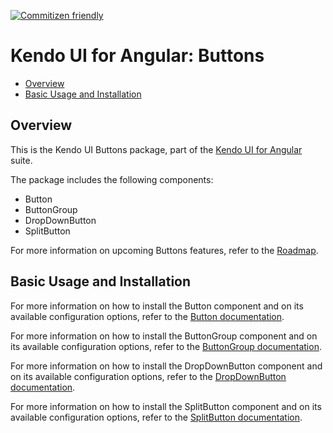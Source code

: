 [![Commitizen friendly](https://img.shields.io/badge/commitizen-friendly-brightgreen.svg)](http://commitizen.github.io/cz-cli/)

# Kendo UI for Angular: Buttons

* [Overview](https://github.com/telerik/kendo-angular-buttons#overview)
* [Basic Usage and Installation](https://github.com/telerik/kendo-angular-buttons#basic-usage-and-installation)

## Overview

This is the Kendo UI Buttons package, part of the [Kendo UI for Angular](http://www.telerik.com/kendo-angular-ui/) suite.

The package includes the following components:

* Button
* ButtonGroup
* DropDownButton
* SplitButton

For more information on upcoming Buttons features, refer to the [Roadmap](http://www.telerik.com/kendo-angular-ui/roadmap/).

## Basic Usage and Installation

For more information on how to install the Button component and on its available configuration options, refer to the [Button documentation](http://www.telerik.com/kendo-angular-ui/components/buttons/button/).

For more information on how to install the ButtonGroup component and on its available configuration options, refer to the [ButtonGroup documentation](http://www.telerik.com/kendo-angular-ui/components/buttons/buttongroup/).

For more information on how to install the DropDownButton component and on its available configuration options, refer to the [DropDownButton documentation](http://www.telerik.com/kendo-angular-ui/components/buttons/dropdownbutton/).

For more information on how to install the SplitButton component and on its available configuration options, refer to the [SplitButton documentation](http://www.telerik.com/kendo-angular-ui/components/buttons/splitbutton/).
